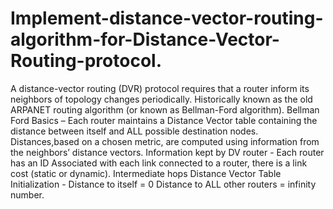 # Implement-distance-vector-routing-algorithm-for-Distance-Vector-Routing-protocol.
A distance-vector routing (DVR) protocol requires that a router inform its neighbors of topology changes periodically. Historically known as the old ARPANET routing algorithm (or known as Bellman-Ford algorithm).  Bellman Ford Basics – Each router maintains a Distance Vector table containing the distance between itself and ALL possible destination nodes. Distances,based on a chosen metric, are computed using information from the neighbors’ distance vectors.  Information kept by DV router - Each router has an ID Associated with each link connected to a router,  there is a link cost (static or dynamic). Intermediate hops  Distance Vector Table Initialization - Distance to itself = 0 Distance to ALL other routers = infinity number.
